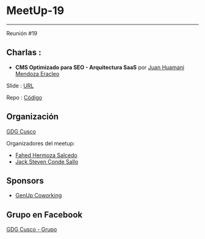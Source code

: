 # MeetUp-19
-----
Reunión #19

## Charlas :

- **CMS Optimizado para SEO - Arquitectura SaaS**  por [Juan Huamani Mendoza Eracleo ](https://web.facebook.com/erajuan) 

Slide : [URL](https://speakerdeck.com/erajuan/cms-optimizado-para-seo-arquitectura-saas)

Repo : [Código](https://gitlab.com/pymes.com.pe)

## Organización 
[GDG Cusco](https://github.com/GDG-Cusco)

Organizadores del meetup:

- [Fahed Hermoza Salcedo](https://github.com/FahedHermoza)
- [Jack Steven Conde Sallo](https://www.facebook.com/jhacksteven.condesallo)

## Sponsors
 - [GenUp Coworking](https://www.facebook.com/coworking.cusco/)

## Grupo en Facebook 
[GDG Cusco - Grupo](https://www.facebook.com/gdgcusco/)